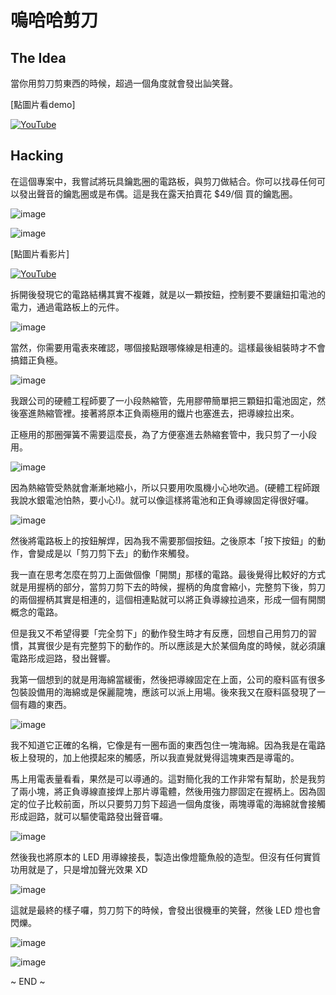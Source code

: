 嗚哈哈剪刀
====================

The Idea
--------
當你用剪刀剪東西的時候，超過一個角度就會發出訕笑聲。

[點圖片看demo]

[![YouTube](http://img.youtube.com/vi/pTkpNpwUSMQ/0.jpg)](http://www.youtube.com/watch?v=pTkpNpwUSMQ)

Hacking
-------
在這個專案中，我嘗試將玩具鑰匙圈的電路板，與剪刀做結合。你可以找尋任何可以發出聲音的鑰匙圈或是布偶。這是我在露天拍賣花 $49/個 買的鑰匙圈。

![image](../images/crazy-scissor_01.JPG)

![image](../images/crazy-scissor_02.JPG)

[點圖片看影片]

[![YouTube](http://img.youtube.com/vi/Y0BnYaK8zt4/0.jpg)](http://www.youtube.com/watch?v=Y0BnYaK8zt4)

拆開後發現它的電路結構其實不複雜，就是以一顆按鈕，控制要不要讓鈕扣電池的電力，通過電路板上的元件。

![image](../images/crazy-scissor_03.JPG)

當然，你需要用電表來確認，哪個接點跟哪條線是相連的。這樣最後組裝時才不會搞錯正負極。

![image](../images/crazy-scissor_04.JPG)

我跟公司的硬體工程師要了一小段熱縮管，先用膠帶簡單把三顆鈕扣電池固定，然後塞進熱縮管裡。接著將原本正負兩極用的鐵片也塞進去，把導線拉出來。

正極用的那圈彈簧不需要這麼長，為了方便塞進去熱縮套管中，我只剪了一小段用。

![image](../images/crazy-scissor_05.JPG)

因為熱縮管受熱就會漸漸地縮小，所以只要用吹風機小心地吹過。(硬體工程師跟我說水銀電池怕熱，要小心!)。就可以像這樣將電池和正負導線固定得很好囉。

![image](../images/crazy-scissor_06.JPG)

然後將電路板上的按鈕解焊，因為我不需要那個按鈕。之後原本「按下按鈕」的動作，會變成是以「剪刀剪下去」的動作來觸發。

我一直在思考怎麼在剪刀上面做個像「開關」那樣的電路。最後覺得比較好的方式就是用握柄的部分，當剪刀剪下去的時候，握柄的角度會縮小，完整剪下後，剪刀的兩個握柄其實是相連的，這個相連點就可以將正負導線拉過來，形成一個有開關概念的電路。

但是我又不希望得要「完全剪下」的動作發生時才有反應，回想自己用剪刀的習慣，其實很少是有完整剪下的動作的。所以應該是大於某個角度的時候，就必須讓電路形成迴路，發出聲響。

我第一個想到的就是用海綿當緩衝，然後把導線固定在上面，公司的廢料區有很多包裝設備用的海綿或是保麗龍塊，應該可以派上用場。後來我又在廢料區發現了一個有趣的東西。

![image](../images/crazy-scissor_07.JPG)

我不知道它正確的名稱，它像是有一圈布面的東西包住一塊海綿。因為我是在電路板上發現的，加上他摸起來的觸感，所以我直覺就覺得這塊東西是導電的。

馬上用電表量看看，果然是可以導通的。這對簡化我的工作非常有幫助，於是我剪了兩小塊，將正負導線直接焊上那片導電體，然後用強力膠固定在握柄上。因為固定的位子比較前面，所以只要剪刀剪下超過一個角度後，兩塊導電的海綿就會接觸形成迴路，就可以驅使電路發出聲音囉。

![image](../images/crazy-scissor_08.JPG)

然後我也將原本的 LED 用導線接長，製造出像燈籠魚般的造型。但沒有任何實質功用就是了，只是增加聲光效果 XD

![image](../images/crazy-scissor_09.JPG)

這就是最終的樣子囉，剪刀剪下的時候，會發出很機車的笑聲，然後 LED 燈也會閃爍。

![image](../images/crazy-scissor_10.JPG)

![image](../images/crazy-scissor_11.JPG)

~ END ~